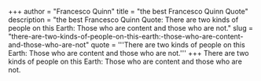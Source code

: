 +++
author = "Francesco Quinn"
title = "the best Francesco Quinn Quote"
description = "the best Francesco Quinn Quote: There are two kinds of people on this Earth: Those who are content and those who are not."
slug = "there-are-two-kinds-of-people-on-this-earth:-those-who-are-content-and-those-who-are-not"
quote = '''There are two kinds of people on this Earth: Those who are content and those who are not.'''
+++
There are two kinds of people on this Earth: Those who are content and those who are not.
